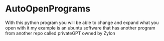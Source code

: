 # AutoOpenPrograms
With this python program you will be able to change and expand what you open with it my example is an ubuntu software that has another program from another repo called privateGPT owned by Zylon
